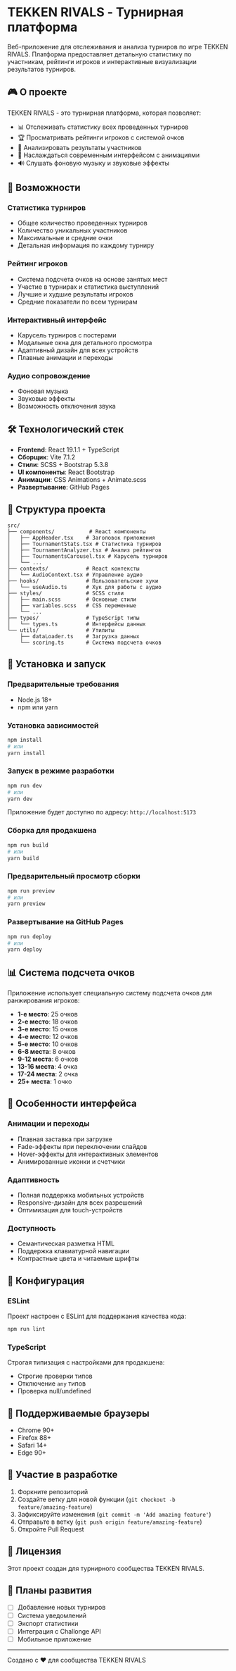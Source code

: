 # TEKKEN RIVALS - Турнирная платформа

Веб-приложение для отслеживания и анализа турниров по игре TEKKEN RIVALS. Платформа предоставляет детальную статистику по участникам, рейтинги игроков и интерактивные визуализации результатов турниров.

## 🎮 О проекте

TEKKEN RIVALS - это турнирная платформа, которая позволяет:

- 📊 Отслеживать статистику всех проведенных турниров
- 🏆 Просматривать рейтинги игроков с системой очков
- 🎯 Анализировать результаты участников
- 🎨 Наслаждаться современным интерфейсом с анимациями
- 🔊 Слушать фоновую музыку и звуковые эффекты

## 🚀 Возможности

### Статистика турниров

- Общее количество проведенных турниров
- Количество уникальных участников
- Максимальные и средние очки
- Детальная информация по каждому турниру

### Рейтинг игроков

- Система подсчета очков на основе занятых мест
- Участие в турнирах и статистика выступлений
- Лучшие и худшие результаты игроков
- Средние показатели по всем турнирам

### Интерактивный интерфейс

- Карусель турниров с постерами
- Модальные окна для детального просмотра
- Адаптивный дизайн для всех устройств
- Плавные анимации и переходы

### Аудио сопровождение

- Фоновая музыка
- Звуковые эффекты
- Возможность отключения звука

## 🛠 Технологический стек

- **Frontend**: React 19.1.1 + TypeScript
- **Сборщик**: Vite 7.1.2
- **Стили**: SCSS + Bootstrap 5.3.8
- **UI компоненты**: React Bootstrap
- **Анимации**: CSS Animations + Animate.scss
- **Развертывание**: GitHub Pages

## 📁 Структура проекта

```text
src/
├── components/           # React компоненты
│   ├── AppHeader.tsx    # Заголовок приложения
│   ├── TournamentStats.tsx # Статистика турниров
│   ├── TournamentAnalyzer.tsx # Анализ рейтингов
│   ├── TournamentsCarousel.tsx # Карусель турниров
│   └── ...
├── contexts/            # React контексты
│   └── AudioContext.tsx # Управление аудио
├── hooks/               # Пользовательские хуки
│   └── useAudio.ts      # Хук для работы с аудио
├── styles/              # SCSS стили
│   ├── main.scss        # Основные стили
│   ├── variables.scss   # CSS переменные
│   └── ...
├── types/               # TypeScript типы
│   └── types.ts         # Интерфейсы данных
└── utils/               # Утилиты
    ├── dataLoader.ts    # Загрузка данных
    └── scoring.ts       # Система подсчета очков
```

## 🚀 Установка и запуск

### Предварительные требования

- Node.js 18+
- npm или yarn

### Установка зависимостей

```bash
npm install
# или
yarn install
```

### Запуск в режиме разработки

```bash
npm run dev
# или
yarn dev
```

Приложение будет доступно по адресу: `http://localhost:5173`

### Сборка для продакшена

```bash
npm run build
# или
yarn build
```

### Предварительный просмотр сборки

```bash
npm run preview
# или
yarn preview
```

### Развертывание на GitHub Pages

```bash
npm run deploy
# или
yarn deploy
```

## 📊 Система подсчета очков

Приложение использует специальную систему подсчета очков для ранжирования игроков:

- **1-е место**: 25 очков
- **2-е место**: 18 очков  
- **3-е место**: 15 очков
- **4-е место**: 12 очков
- **5-е место**: 10 очков
- **6-8 места**: 8 очков
- **9-12 места**: 6 очков
- **13-16 места**: 4 очка
- **17-24 места**: 2 очка
- **25+ места**: 1 очко

## 🎨 Особенности интерфейса

### Анимации и переходы

- Плавная заставка при загрузке
- Fade-эффекты при переключении слайдов
- Hover-эффекты для интерактивных элементов
- Анимированные иконки и счетчики

### Адаптивность

- Полная поддержка мобильных устройств
- Responsive-дизайн для всех разрешений
- Оптимизация для touch-устройств

### Доступность

- Семантическая разметка HTML
- Поддержка клавиатурной навигации
- Контрастные цвета и читаемые шрифты

## 🔧 Конфигурация

### ESLint

Проект настроен с ESLint для поддержания качества кода:

```bash
npm run lint
```

### TypeScript

Строгая типизация с настройками для продакшена:

- Строгие проверки типов
- Отключение `any` типов
- Проверка null/undefined

## 📱 Поддерживаемые браузеры

- Chrome 90+
- Firefox 88+
- Safari 14+
- Edge 90+

## 🤝 Участие в разработке

1. Форкните репозиторий
2. Создайте ветку для новой функции (`git checkout -b feature/amazing-feature`)
3. Зафиксируйте изменения (`git commit -m 'Add amazing feature'`)
4. Отправьте в ветку (`git push origin feature/amazing-feature`)
5. Откройте Pull Request

## 📄 Лицензия

Этот проект создан для турнирного сообщества TEKKEN RIVALS.

## 🎯 Планы развития

- [ ] Добавление новых турниров
- [ ] Система уведомлений
- [ ] Экспорт статистики
- [ ] Интеграция с Challonge API
- [ ] Мобильное приложение

---

Создано с ❤️ для сообщества TEKKEN RIVALS

